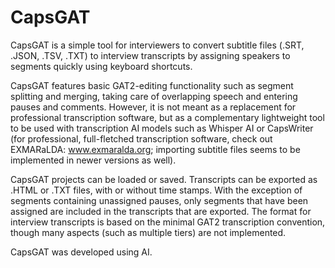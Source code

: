 # CapsGAT
CapsGAT is a simple tool for interviewers to convert subtitle files (.SRT, .JSON, .TSV, .TXT) to interview transcripts by assigning speakers to segments quickly using keyboard shortcuts. 

CapsGAT features basic GAT2-editing functionality such as segment splitting and merging, taking care of overlapping speech and entering pauses and comments. However, it is not meant as a replacement for professional transcription software, but as a complementary lightweight tool to be used with transcription AI models such as Whisper AI or CapsWriter (for professional, full-fletched transcription software, check out EXMARaLDA: www.exmaralda.org; importing subtitle files seems to be implemented in newer versions as well).

CapsGAT projects can be loaded or saved. Transcripts can be exported as .HTML or .TXT files, with or without time stamps. With the exception of segments containing unassigned pauses, only segments that have been assigned are included in the transcripts that are exported. The format for interview transcripts is based on the minimal GAT2 transcription convention, though many aspects (such as multiple tiers) are not implemented.

CapsGAT was developed using AI.
